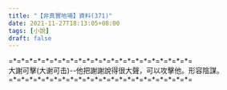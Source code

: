 ```yaml
---
title: "【非真實地場】資料(371)"
date: 2021-11-27T18:13:05+08:00
tags: [小說]
draft: false
---
```


=\*=\*=\*=\*=\*=\*=\*=\*=\*=\*=\*=\*=\*=\*=\*=\*=\*=\*=\*=\*=\*=\*=  
大謝可擊(大谢可击)--他把謝謝說得很大聲，可以攻擊他。形容陰謀。  
=\*=\*=\*=\*=\*=\*=\*=\*=\*=\*=\*=\*=\*=\*=\*=\*=\*=\*=\*=\*=\*=\*=  